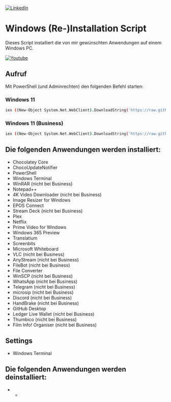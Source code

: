 [![LinkedIn][linkedin-shield]][linkedin-url]



# Windows (Re-)Installation Script
Dieses Script installiert die von mir gewünschten Anwendungen auf einem Windows PC.

[![Youtube](https://img.youtube.com/vi/qpW2zixWoRk/0.jpg)](https://www.youtube.com/watch?v=qpW2zixWoRk)


## Aufruf
Mit PowerShell (und Adminrechten) den folgenden Befehl starten:
### Windows 11
```sh
iex ((New-Object System.Net.WebClient).DownloadString('https://raw.githubusercontent.com/RalfEs73/win_reinstall/main/win11_reinstall.ps1'))
```
### Windows 11 (Business)
```sh
iex ((New-Object System.Net.WebClient).DownloadString('https://raw.githubusercontent.com/RalfEs73/win_reinstall/main/win11_business_reinstall.ps1'))
```
## Die folgenden Anwendungen werden installiert:
* Chocolatey Core
* ChocoUpdateNotifier
* PowerShell
* Windows Terminal
* WinRAR (nicht bei Business)
* Notepad++
* 4K Video Downloader (nicht bei Business)
* Image Resizer for Windows
* EPOS Connect
* Stream Deck (nicht bei Business)
* Plex
* Netflix
* Prime Video for Windows
* Windows 365 Preview
* Translatium
* Screenbits
* Microsoft Whiteboard
* VLC (nicht bei Business)
* AnyStream (nicht bei Business)
* FileBot (nicht bei Business)
* File Converter
* WinSCP (nicht bei Business)
* WhatsApp (nicht bei Business)
* Telegram (nicht bei Business)
* microsip (nicht bei Business)
* Discord (nicht bei Business)
* HandBrake (nicht bei Business)
* GitHub Desktop
* Ledger Live Wallet (nicht bei Business)
* Thumbico (nicht bei Business)
* Film Info! Organiser (nicht bei Business)

## Settings
* Windows Terminal

## Die folgenden Anwendungen werden deinstalliert:
* -

<!-- MARKDOWN LINKS & IMAGES -->
<!-- https://www.markdownguide.org/basic-syntax/#reference-style-links -->
[linkedin-shield]: https://img.shields.io/badge/-LinkedIn-black.svg?style=for-the-badge&logo=linkedin&colorB=555
[linkedin-url]: https://linkedin.com/in/ralfes
